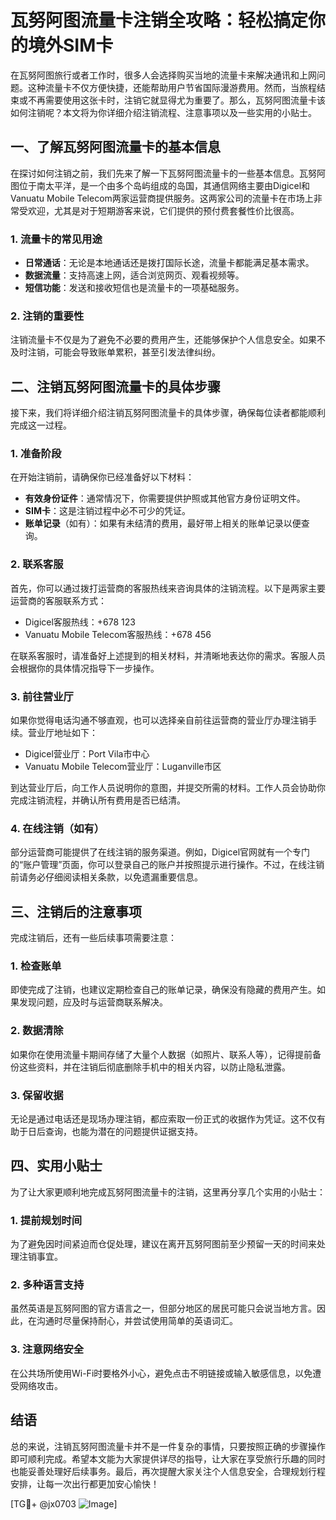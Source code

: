 # 瓦努阿图流量卡注销全攻略：轻松搞定你的境外SIM卡

在瓦努阿图旅行或者工作时，很多人会选择购买当地的流量卡来解决通讯和上网问题。这种流量卡不仅方便快捷，还能帮助用户节省国际漫游费用。然而，当旅程结束或不再需要使用这张卡时，注销它就显得尤为重要了。那么，瓦努阿图流量卡该如何注销呢？本文将为你详细介绍注销流程、注意事项以及一些实用的小贴士。

## 一、了解瓦努阿图流量卡的基本信息

在探讨如何注销之前，我们先来了解一下瓦努阿图流量卡的一些基本信息。瓦努阿图位于南太平洋，是一个由多个岛屿组成的岛国，其通信网络主要由Digicel和Vanuatu Mobile Telecom两家运营商提供服务。这两家公司的流量卡在市场上非常受欢迎，尤其是对于短期游客来说，它们提供的预付费套餐性价比很高。

### 1. 流量卡的常见用途
- **日常通话**：无论是本地通话还是拨打国际长途，流量卡都能满足基本需求。
- **数据流量**：支持高速上网，适合浏览网页、观看视频等。
- **短信功能**：发送和接收短信也是流量卡的一项基础服务。

### 2. 注销的重要性
注销流量卡不仅是为了避免不必要的费用产生，还能够保护个人信息安全。如果不及时注销，可能会导致账单累积，甚至引发法律纠纷。

## 二、注销瓦努阿图流量卡的具体步骤

接下来，我们将详细介绍注销瓦努阿图流量卡的具体步骤，确保每位读者都能顺利完成这一过程。

### 1. 准备阶段
在开始注销前，请确保你已经准备好以下材料：
- **有效身份证件**：通常情况下，你需要提供护照或其他官方身份证明文件。
- **SIM卡**：这是注销过程中必不可少的凭证。
- **账单记录**（如有）：如果有未结清的费用，最好带上相关的账单记录以便查询。

### 2. 联系客服
首先，你可以通过拨打运营商的客服热线来咨询具体的注销流程。以下是两家主要运营商的客服联系方式：
- Digicel客服热线：+678 123
- Vanuatu Mobile Telecom客服热线：+678 456

在联系客服时，请准备好上述提到的相关材料，并清晰地表达你的需求。客服人员会根据你的具体情况指导下一步操作。

### 3. 前往营业厅
如果你觉得电话沟通不够直观，也可以选择亲自前往运营商的营业厅办理注销手续。营业厅地址如下：
- Digicel营业厅：Port Vila市中心
- Vanuatu Mobile Telecom营业厅：Luganville市区

到达营业厅后，向工作人员说明你的意图，并提交所需的材料。工作人员会协助你完成注销流程，并确认所有费用是否已结清。

### 4. 在线注销（如有）
部分运营商可能提供了在线注销的服务渠道。例如，Digicel官网就有一个专门的“账户管理”页面，你可以登录自己的账户并按照提示进行操作。不过，在线注销前请务必仔细阅读相关条款，以免遗漏重要信息。

## 三、注销后的注意事项

完成注销后，还有一些后续事项需要注意：

### 1. 检查账单
即使完成了注销，也建议定期检查自己的账单记录，确保没有隐藏的费用产生。如果发现问题，应及时与运营商联系解决。

### 2. 数据清除
如果你在使用流量卡期间存储了大量个人数据（如照片、联系人等），记得提前备份这些资料，并在注销后彻底删除手机中的相关内容，以防止隐私泄露。

### 3. 保留收据
无论是通过电话还是现场办理注销，都应索取一份正式的收据作为凭证。这不仅有助于日后查询，也能为潜在的问题提供证据支持。

## 四、实用小贴士

为了让大家更顺利地完成瓦努阿图流量卡的注销，这里再分享几个实用的小贴士：

### 1. 提前规划时间
为了避免因时间紧迫而仓促处理，建议在离开瓦努阿图前至少预留一天的时间来处理注销事宜。

### 2. 多种语言支持
虽然英语是瓦努阿图的官方语言之一，但部分地区的居民可能只会说当地方言。因此，在沟通时尽量保持耐心，并尝试使用简单的英语词汇。

### 3. 注意网络安全
在公共场所使用Wi-Fi时要格外小心，避免点击不明链接或输入敏感信息，以免遭受网络攻击。

## 结语

总的来说，注销瓦努阿图流量卡并不是一件复杂的事情，只要按照正确的步骤操作即可顺利完成。希望本文能为大家提供详尽的指导，让大家在享受旅行乐趣的同时也能妥善处理好后续事务。最后，再次提醒大家关注个人信息安全，合理规划行程安排，让每一次出行都更加安心愉快！

[TG💪+ @jx0703 ![Image](https://github.com/user-attachments/assets/dbca1d08-cadb-493c-b0ec-ad6f7a83f270)]